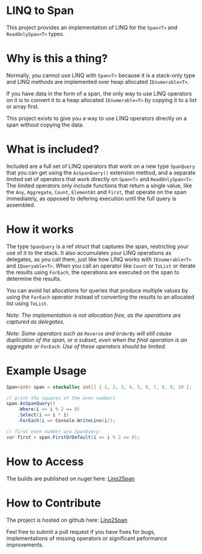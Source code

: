 # LINQ to Span

This project provides an implementation of LINQ 
for the `Span<T>` and `ReadOnlySpan<T>` types.

# Why is this a thing?

Normally, you cannot use LINQ with `Span<T>` because it is a stack-only type 
and LINQ methods are implemented over heap allocated `IEnumerable<T>`.

If you have data in the form of a span, the only way to use LINQ operators on it
is to convert it to a heap allocated `IEnumerable<T>` by copying it to a list or array first.

This project exists to give you a way to use LINQ operators directly on a span without copying the data.


# What is included?

Included are a full set of LINQ operators that work on a new type `SpanQuery` 
that you can get using the `AsSpanQuery()` extension method,
and a separate limited set of operators that work directly on `Span<T>` and `ReadOnlySpan<T>`.
The limited operators only include functions that return a single value, 
like the `Any`, `Aggregate`, `Count`, `ElementAt` and `First`,
that operate on the span immediately, 
as opposed to defering execution until the full query is assembled.

# How it works

The type `SpanQuery` is a ref struct that captures the span,
restricting your use of it to the stack.
It also accumulates your LINQ operations as delegates, as you call them,
just like how LINQ works with `IEnumerable<T>` and `IQueryable<T>`.
When you call an operator like `Count` or `ToList` 
or iterate the results using `ForEach`,
the operations are executed on the span to determine the results.

You can avoid list allocations for queries that produce multiple values by using the `ForEach` operator
instead of converting the results to an allocated list using `ToList`.

*Note: The implementation is not allocation free, as the operations are captured as delegates.*

*Note: Some operators such as `Reverse` and `OrderBy` will still cause duplication of the span, or a subset, 
even when the final operation is an aggregate or `ForEach`. Use of these operators should be limited.*

# Example Usage

```csharp
Span<int> span = stackalloc int[] { 1, 2, 3, 4, 5, 6, 7, 8, 9, 10 };

// print the squares of the even numbers
span.AsSpanQuery()
	.Where(i => i % 2 == 0)
	.Select(i => i * i)
	.ForEach(i => Console.WriteLine(i));
```

```csharp
// first even number w/o SpanQuery
var first = span.FirstOrDefault(i => i % 2 == 0);
```

# How to Access

The builds are published on nuget here: [Linq2Span](https://www.nuget.org/packages/Linq2Span/)

# How to Contribute

The project is hosted on github here: [Linq2Span](https://github.com/mattwar/Linq2Span)

Feel free to submit a pull request if you have fixes for bugs,
implementations of missing operators or significant peformance improvements.



